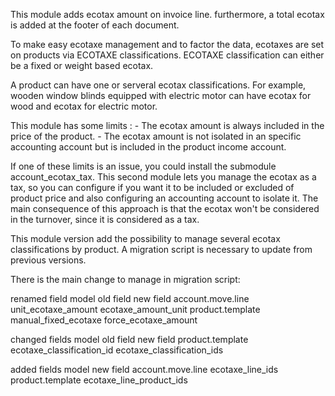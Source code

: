 This module adds ecotax amount on invoice line. furthermore, a total
ecotax is added at the footer of each document.

To make easy ecotaxe management and to factor the data, ecotaxes are set
on products via ECOTAXE classifications. ECOTAXE classification can
either be a fixed or weight based ecotax.

A product can have one or serveral ecotax classifications. For example,
wooden window blinds equipped with electric motor can have ecotax for
wood and ecotax for electric motor.

This module has some limits : - The ecotax amount is always included in
the price of the product. - The ecotax amount is not isolated in an
specific accounting account but is included in the product income
account.

If one of these limits is an issue, you could install the submodule
account_ecotax_tax. This second module lets you manage the ecotax as a
tax, so you can configure if you want it to be included or excluded of
product price and also configuring an accounting account to isolate it.
The main consequence of this approach is that the ecotax won't be
considered in the turnover, since it is considered as a tax.

This module version add the possibility to manage several ecotax
classifications by product. A migration script is necessary to update
from previous versions.

There is the main change to manage in migration script:

renamed field model old field new field account.move.line
unit_ecotaxe_amount ecotaxe_amount_unit product.template
manual_fixed_ecotaxe force_ecotaxe_amount

changed fields model old field new field product.template
ecotaxe_classification_id ecotaxe_classification_ids

added fields model new field account.move.line ecotaxe_line_ids
product.template ecotaxe_line_product_ids
